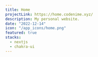 ```yaml
---
title: Home
projectLink: https://home.codenime.xyz/
description: My personal website.
date: "2022-12-14"
icon: "/app_icons/home.png"
featured: true 
stacks: 
  - nextjs
  - chakra-ui
---
```

<!-- 
featured : true 
highlight: true 
-->